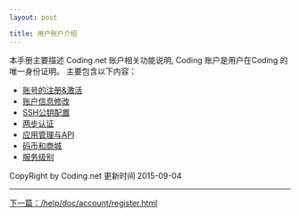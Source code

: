 ```yaml
---
layout: post

title: 用户账户介绍
---
```


本手册主要描述 Coding.net 账户相关功能说明, Coding 账户是用户在Coding 的唯一身份证明。
主要包含以下内容：

- [账号的注册&激活](/help/doc/account/register.html)
- [账户信息修改](/help/doc/account/setting.html)
- [SSH公钥配置](/help/doc/account/ssh-key.html)
- [两步认证](/help/doc/account/2fa.html)
- [应用管理与API](/help/doc/account/oauth.html)
- [码币和商城](/help/doc/account/shop.html)
- [服务级别](/help/doc/account/service-level.html)

CopyRight by Coding.net  更新时间 2015-09-04

---

<div class="footer-nav">
<div class="right-nav"><a href="/help/doc/account/register.html">下一篇：/help/doc/account/register.html</a><i class="fa fa-angle-right"></i></div>
</div>